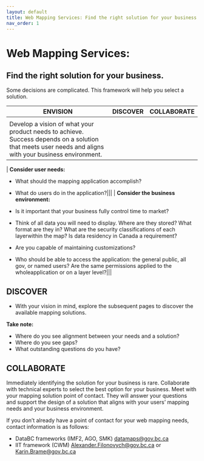 ```yaml
---
layout: default
title: Web Mapping Services: Find the right solution for your business.
nav_order: 1
---
```


# Web Mapping Services: 
## Find the right solution for your business. 

Some decisions are complicated. This framework will help you select a solution.

|ENVISION|DISCOVER|COLLABORATE|
|---|---|---|
|   |   |   |
|Develop a vision of what your product needs to achieve. Success depends on a solution that meets user needs and aligns with your business environment.|||
|
**Consider user needs:**
* What should the mapping application accomplish?
* What do users do in the application?|||
|
**Consider the business environment:**
*	Is it important that your business fully control time to market?

*	Think of all data you will need to display. Where are they stored? What format are they in? What are the security classifications of each layerwithin the map? Is data residency in Canada a requirement?

*	Are you capable of maintaining customizations?

*	Who should be able to access the application: the general public, all gov, or named users? Are the same permissions applied to the wholeapplication or on a layer level?|||

## DISCOVER

* With your vision in mind, explore the subsequent pages to discover the available mapping solutions.

**Take note:**
*  Where do you see alignment between your needs and a solution?
*  Where do you see gaps?
*  What outstanding questions do you have?

## COLLABORATE
Immediately identifying the solution for your business is rare. Collaborate with technical experts to select the best option for your business. Meet with your mapping solution point of contact. They will answer your questions and support the design of a solution that aligns with your users’ mapping needs and your business environment.

If you don’t already have a point of contact for your web mapping needs, contact information is as follows:
*  DataBC frameworks (IMF2, AGO, SMK)
datamaps@gov.bc.ca
*  IIT framework (CWM)
Alexander.Filonovych@gov.bc.ca or
Karin.Brame@gov.bc.ca





<!---
![alt text](assets/img/hadf_workstreams.png "HADF Deliverables")
![](assets/img/hadf_workstreams.png)


![](assets/images/hadf_workstreams.png)
-->


